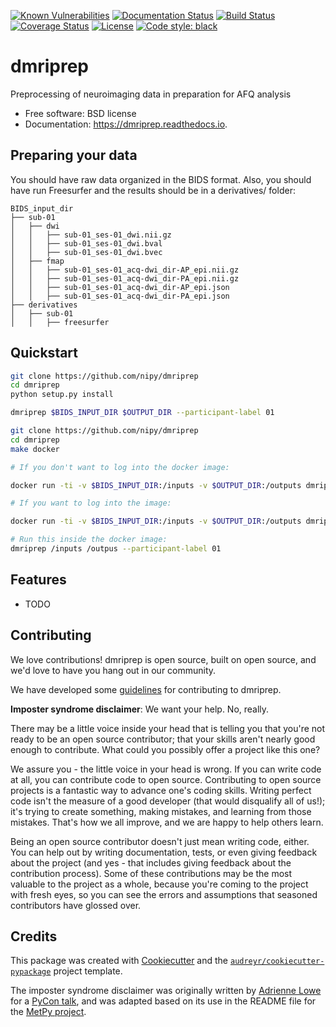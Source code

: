 [![Known Vulnerabilities](https://snyk.io/test/github/nipy/dmriprep/badge.svg)](https://snyk.io/test/github/nipy/dmriprep)
[![Documentation Status](https://readthedocs.org/projects/dmriprep/badge/?version=latest)](httpsL//dmriprep.readthredocs.io/en/latest/?badge=latest)
[![Build Status](https://travis-ci.org/nipy/dmriprep.png?branch=master)](https://travis-ci.org/nipy/dmriprep)
[![Coverage Status](https://coveralls.io/repos/github/nipy/dmriprep/badge.svg?branch=master)](https://coveralls.io/github/nipy/dmriprep?branch=master)
[![License](https://img.shields.io/badge/License-BSD%203--Clause-blue.svg)](https://opensource.org/licenses/BSD-3-Clause)
[![Code style: black](https://img.shields.io/badge/code%20style-black-000000.svg)](https://github.com/python/black)

# dmriprep

Preprocessing of neuroimaging data in preparation for AFQ analysis

* Free software: BSD license
* Documentation: https://dmriprep.readthedocs.io.

## Preparing your data

You should have raw data organized in the BIDS format. Also, you should have run Freesurfer and the results should be in a derivatives/ folder:

    BIDS_input_dir
    ├── sub-01
    │   ├── dwi
    │   │   ├── sub-01_ses-01_dwi.nii.gz
    │   │   ├── sub-01_ses-01_dwi.bval
    │   │   ├── sub-01_ses-01_dwi.bvec
    │   ├── fmap
    │   │   ├── sub-01_ses-01_acq-dwi_dir-AP_epi.nii.gz
    │   │   ├── sub-01_ses-01_acq-dwi_dir-PA_epi.nii.gz
    │   │   ├── sub-01_ses-01_acq-dwi_dir-AP_epi.json
    │   │   ├── sub-01_ses-01_acq-dwi_dir-PA_epi.json
    ├── derivatives
    │   ├── sub-01
    │   │   ├── freesurfer

## Quickstart

```bash
git clone https://github.com/nipy/dmriprep
cd dmriprep
python setup.py install

dmriprep $BIDS_INPUT_DIR $OUTPUT_DIR --participant-label 01
```

```bash
git clone https://github.com/nipy/dmriprep
cd dmriprep
make docker

# If you don't want to log into the docker image:

docker run -ti -v $BIDS_INPUT_DIR:/inputs -v $OUTPUT_DIR:/outputs dmriprep:prod dmriprep /inputs /outputs

# If you want to log into the image:

docker run -ti -v $BIDS_INPUT_DIR:/inputs -v $OUTPUT_DIR:/outputs dmriprep:prod 

# Run this inside the docker image:
dmriprep /inputs /outpus --participant-label 01
```

## Features

* TODO

## Contributing

We love contributions! dmriprep is open source, built on open source,
and we'd love to have you hang out in our community.

We have developed some [guidelines](CONTRIBUTING.rst) for contributing to
dmriprep.

**Imposter syndrome disclaimer**: We want your help. No, really.

There may be a little voice inside your head that is telling you that
you're not ready to be an open source contributor; that your skills
aren't nearly good enough to contribute. What could you possibly offer a
project like this one?

We assure you - the little voice in your head is wrong. If you can
write code at all, you can contribute code to open source. Contributing
to open source projects is a fantastic way to advance one's coding
skills. Writing perfect code isn't the measure of a good developer (that
would disqualify all of us!); it's trying to create something, making
mistakes, and learning from those mistakes. That's how we all improve,
and we are happy to help others learn.

Being an open source contributor doesn't just mean writing code, either.
You can help out by writing documentation, tests, or even giving
feedback about the project (and yes - that includes giving feedback
about the contribution process). Some of these contributions may be the
most valuable to the project as a whole, because you're coming to the
project with fresh eyes, so you can see the errors and assumptions that
seasoned contributors have glossed over.

## Credits

This package was created with [Cookiecutter](https://github.com/audreyr/cookiecutter) and the [`audreyr/cookiecutter-pypackage`](https://github.com/audreyr/cookiecutter-pypackage) project template.

The imposter syndrome disclaimer was originally written by
[Adrienne Lowe](https://github.com/adriennefriend) for a [PyCon
talk](https://www.youtube.com/watch?v=6Uj746j9Heo), and was
adapted based on its use in the README file for the [MetPy
project](https://github.com/Unidata/MetPy).

